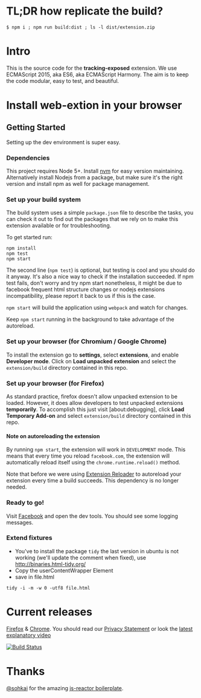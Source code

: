 # TL;DR how replicate the build?

`$ npm i ; npm run build:dist ; ls -l dist/extension.zip`

# Intro
This is the source code for the **tracking-exposed** extension.
We use ECMAScript 2015, aka ES6, aka ECMAScript Harmony. The aim is to keep the
code modular, easy to test, and beautiful.


# Install web-extion in your browser

## Getting Started
Setting up the dev environment is super easy.


### Dependencies
This project requires Node 5+. Install [nvm](https://github.com/creationix/nvm) for easy version maintaining. Alternatively install Nodejs from a package, but make sure it's the right version and install npm as well for package management.  


### Set up your build system
The build system uses a simple `package.json` file to describe the tasks, you can check it out to find out the packages that we rely on to make this extension available or for troubleshooting.

To get started run:
```
npm install
npm test
npm start
```

The second line (`npm test`) is optional, but testing is cool and you should do
it anyway. It's also a nice way to check if the installation succeeded.
If npm test fails, don't worry and try npm start nonetheless, it might be due to facebook frequent html structure changes or nodejs extensions incompatibility, please report it back to us if this is the case.  

`npm start` will build the application using `webpack` and watch for changes.

Keep `npm start` running in the background to take advantage of the autoreload.


### Set up your browser (for Chromium / Google Chrome)
To install the extension go to **settings**, select **extensions**, and enable
**Developer mode**. Click on **Load unpacked extension** and select the
`extension/build` directory contained in this repo.

### Set up your browser (for Firefox)
As standard practice, firefox doesn't allow unpacked extension to be loaded. However, it does allow developers to test unpacked extensions **temporarily**. To accomplish this just visit [about:debugging], click **Load Temporary Add-on** and select `extension/build` directory contained in this repo.

#### Note on autoreloading the extension
By running `npm start`, the extension will work in `DEVELOPMENT` mode. This
means that every time you reload `facebook.com`, the extension will automatically
reload itself using the `chrome.runtime.reload()` method.

Note that before we were using [Extension
Reloader](https://chrome.google.com/webstore/detail/extensions-reloader/fimgfedafeadlieiabdeeaodndnlbhid)
to autoreload your extension every time a build succeeds.
This dependency is no longer needed.


### Ready to go!
Visit [Facebook](https://www.facebook.com/) and open the dev tools. You should
see some logging messages.


### Extend fixtures

 * You've to install the package `tidy` the last version in ubuntu is not
   working (we'll update the comment when fixed), use
   http://binaries.html-tidy.org/
 * Copy the userContentWrapper Element
 * save in file.html

```
tidy -i -m -w 0 -utf8 file.html
```

# Current releases
[Firefox](https://addons.mozilla.org/en-US/firefox/addon/facebook-tracking-exposed/?src=userprofile) & [Chrome](https://chrome.google.com/webstore/detail/facebooktrackingexposed/fnknflppefckhjhecbfigfhlcbmcnmmi). You should read our [Privacy Statement](https://facebook.tracking.exposed/privacy-statement) or look the [latest explanatory video](https://media.ccc.de/v/SHA2017-127-the_quest_for_algorithm_diversity)

[![Build Status](https://travis-ci.org/tracking-exposed/web-extension.svg?branch=master)](https://travis-ci.org/tracking-exposed/web-extension)


# Thanks
[@sohkai](https://github.com/sohkai) for the amazing [js-reactor
boilerplate](https://github.com/bigchaindb/js-reactor).
